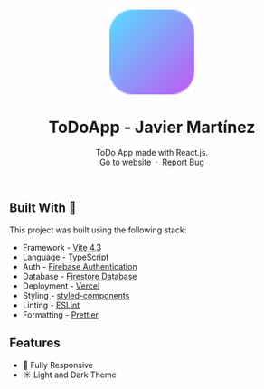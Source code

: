 
<h1 align="center">
  <div align="center">
    <img alt="ToDoApp logo" src="./public/favicon.svg" height="150px" width="auto"/>
  </div>
  <br/>
  ToDoApp - Javier Martínez
</h1>
<p align="center">
    ToDo App made with React.js.
    <br />
    <a href="https://todo-app-javiermrtnez.vercel.app/">Go to website</a>&nbsp;
    ·
    &nbsp;<a href="https://github.com/javiermrtnez/todo-app/issues">Report Bug</a>
  </p>
<br/>

## Built With 🚀
This project was built using the following stack:

-   Framework -  [Vite 4.3](https://vitejs.dev/)
-   Language -  [TypeScript](https://www.typescriptlang.org/)
-   Auth -  [Firebase Authentication](https://firebase.google.com/docs/auth/)
-   Database -  [Firestore Database](https://firebase.google.com/docs/firestore/)
-   Deployment -  [Vercel](https://vercel.com/docs/concepts/next.js/overview)
-   Styling -  [styled-components](https://styled-components.com/)
-   Linting -  [ESLint](https://eslint.org/)
-   Formatting -  [Prettier](https://prettier.io/)

## Features

* 📱 Fully Responsive
* ☀️ Light and Dark Theme
